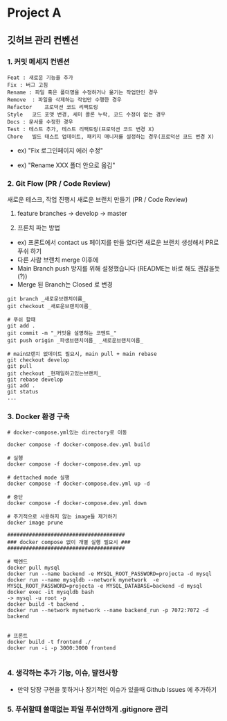 
# Project A

## 깃허브 관리 컨벤션
### 1. 커밋 메세지 컨벤션
```
Feat : 새로운 기능을 추가
Fix : 버그 고침
Rename : 파일 혹은 폴더명을 수정하거나 옮기는 작업만인 경우
Remove	: 파일을 삭제하는 작업만 수행한 경우
Refactor	프로덕션 코드 리팩토링
Style	코드 포맷 변경, 세미 콜론 누락, 코드 수정이 없는 경우
Docs : 문서를 수정한 경우
Test : 테스트 추가, 테스트 리팩토링(프로덕션 코드 변경 X)
Chore	빌드 태스트 업데이트, 패키지 매니저를 설정하는 경우(프로덕션 코드 변경 X)
```
- ex) "Fix 로그인페이지 에러 수정"

- ex) "Rename XXX 폴더 안으로 옮김"


### 2. Git Flow (PR / Code Review)
새로운 테스크, 작업 진행시 새로운 브랜치 만들기 (PR / Code Review)
1. feature branches -> develop -> master

2. 프론치 파는 방법
- ex) 프론트에서 contact us 페이지를 만들 었다면 새로운 브랜치 생성해서 PR로 푸쉬 하기
- 다른 사람 브랜치 merge 이후에 
- Main Branch push 방지를 위해 설정했습니다 (README는 바로 해도 괜찮을듯 (?))
- Merge 된 Branch는 Closed 로 변경
```
git branch _새로운브랜치이름_
git checkout _새로운브랜치이름_

# 푸쉬 할때
git add . 
git commit -m "_커밋을 설명하는 코멘트_"
git push origin _파생브랜치이름_ _새로운브랜치이름_

# main브랜치 없데이트 필요시, main pull + main rebase
git checkout develop
git pull
git checkout _현재일하고있는브랜치_
git rebase develop
git add .
git status 
...

```

### 3. Docker 환경 구축
```
# docker-compose.yml있는 directory로 이동

docker compose -f docker-compose.dev.yml build

# 실행
docker compose -f docker-compose.dev.yml up

# dettached mode 실행
docker compose -f docker-compose.dev.yml up -d

# 중단
docker compose -f docker-compose.dev.yml down

# 주기적으로 사용하지 않는 image들 제거하기
docker image prune

######################################
### docker compose 없이 개별 실행 필요시 ###
######################################

# 백엔드
docker pull mysql
docker run --name backend -e MYSQL_ROOT_PASSWORD=projecta -d mysql
docker run --name mysqldb --network mynetwork  -e MYSQL_ROOT_PASSWORD=projecta -e MYSQL_DATABASE=backend -d mysql
docker exec -it mysqldb bash
-> mysql -u root -p
docker build -t backend .
docker run --network mynetwork --name backend_run -p 7072:7072 -d backend


# 프론트
docker build -t frontend ./
docker run -i -p 3000:3000 frontend


```




### 4. 생각하는 추가 기능, 이슈, 발전사항
- 만약 당장 구현을 못하거나 장기적인 이슈가 있을때 Github Issues 에 추가하기

### 5. 푸쉬할때 쓸때없는 파일 푸쉬안하게 .gitignore 관리
